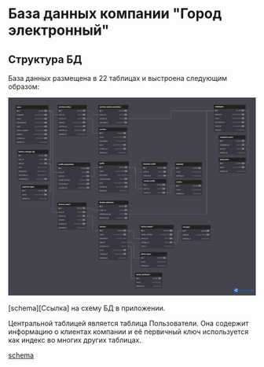 # База данных компании "Город электронный"

## Структура БД

База данных размещена в 22 таблицах и выстроена следующим образом:

![Схема](images/schema.png)

[schema][Ссылка] на схему БД в приложении.

Центральной таблицей является таблица Пользователи. Она содержит информацию о клиентах компании и её первичный ключ используется как индекс во многих других таблицах.




[schema](https://www.dbdiagram.io/d/Gorod-elektronnyj-665ac6ecb65d9338793b1721)
